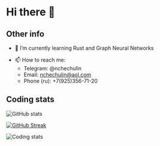 # Hi there 👋

## Other info

<!-- - 🔭 I’m currently working on ... -->
- 🌱 I’m currently learning Rust and Graph Neural Networks
<!-- - 👯 I’m looking to collaborate on ... -->
<!-- - 🤔 I’m looking for help with ... -->
<!-- - 💬 Ask me about ... -->
- 📫 How to reach me:
  - Telegram: @nchechulin
  - Email: nchechulin@aol.com
  - Phone (ru): +7(925)356-71-20
<!-- - 😄 Pronouns: ... -->
<!-- - ⚡ Fun fact: ... -->


<!--
**NChechulin/NChechulin** is a ✨ _special_ ✨ repository because its `README.md` (this file) appears on your GitHub profile.

Here are some ideas to get you started:

- 🔭 I’m currently working on ...
- 🌱 I’m currently learning ...
- 👯 I’m looking to collaborate on ...
- 🤔 I’m looking for help with ...
- 💬 Ask me about ...
- 📫 How to reach me: ...
- 😄 Pronouns: ...
- ⚡ Fun fact: ...
-->

## Coding stats

![GitHub stats](https://github-readme-stats.vercel.app/api?username=nchechulin&show_icons=true&theme=radical&count_private=true)

[![GitHub Streak](https://streak-stats.demolab.com?user=NChechulin&theme=radical&date_format=M%20j%5B%2C%20Y%5D)](https://git.io/streak-stats)

![Coding stats](https://github-readme-stats.vercel.app/api/wakatime?username=NChechulin&api_domain=wakapi.dev&custom_title=NChechulin%27s%20Weekly%20Coding%20Stats&theme=radical&show_icons=true&layout=compact)

